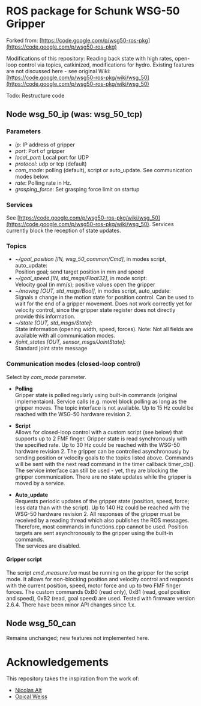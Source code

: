 # ROS package for Schunk WSG-50 Gripper
Forked from: [https://code.google.com/p/wsg50-ros-pkg](https://code.google.com/p/wsg50-ros-pkg)

Modifications of this repository:
Reading back state with high rates, open-loop control via topics, catkinized, modifications for hydro.
Existing features are not discussed here - see original Wiki: [https://code.google.com/p/wsg50-ros-pkg/wiki/wsg_50](https://code.google.com/p/wsg50-ros-pkg/wiki/wsg_50)

Todo: Restructure code


## Node wsg\_50\_ip (was: wsg\_50_tcp)

### Parameters
* *ip*: IP address of gripper
* *port*: Port of gripper
* *local_port*: Local port for UDP
* *protocol*: udp or tcp (default)
* *com_mode*: polling (default), script or auto_update. See communication modes below.
* *rate*: Polling rate in Hz.
* *grasping_force*: Set grasping force limit on startup


### Services
See [https://code.google.com/p/wsg50-ros-pkg/wiki/wsg_50](https://code.google.com/p/wsg50-ros-pkg/wiki/wsg_50). Services currently block the reception of state updates.

### Topics
* *~/goal\_position [IN, wsg_50_common/Cmd]*, in modes script, auto_update:<br/>
Position goal; send target position in mm and speed
* *~/goal\_speed [IN, std_msgs/Float32]*, in mode script:<br/>
Velocity goal (in mm/s); positive values open the gripper
* *~/moving [OUT, std_msgs/Bool]*, in modes script, auto_update:<br/>
Signals a change in the motion state for position control. Can be used to wait for the end of a gripper movement. Does not work correctly yet for velocity control, since the gripper state register does not directly provide this information.
* *~/state [OUT, std_msgs/State]:*<br/>
State information (opening width, speed, forces). Note: Not all fields are available with all communication modes.
* */joint_states [OUT, sensor_msgs/JointState]:*<br/>
Standard joint state message


### Communication modes (closed-loop control)
Select by *com_mode* parameter.

* **Polling**<br />
Gripper state is polled regularly using built-in commands (original implementaion). Service calls (e.g. move) block polling as long as the gripper moves. The topic interface is not available. Up to 15 Hz could be reached with the WSG-50 hardware revision 2.

* **Script**<br />
Allows for closed-loop control with a custom script (see below) that supports up to 2 FMF finger. Gripper state is read synchronously with the specified rate. Up to 30 Hz could be reached with the WSG-50 hardware revision 2. The gripper can be controlled asynchronously by sending position or velocity goals to the topics listed above. Commands will be sent with the next read command in the timer callback timer_cb().<br />
The service interface can still be used - yet, they are blocking the gripper communication. There are no state updates while the gripper is moved by a service. 

* **Auto_update**<br>
Requests periodic updates of the gripper state (position, speed, force; less data than with the script). Up to 140 Hz could be reached with the WSG-50 hardware revision 2. All responses of the gripper must be received by a reading thread which also publishes the ROS messages. Therefore, most commands in functions.cpp cannot be used. Position targets are sent asynchronously to the gripper using the built-in commands.<br />
The services are disabled.

#### Gripper script
The script *cmd_measure.lua* must be running on the gripper for the script mode. It allows for non-blocking position and velocity control and responds with the current position, speed, motor force and up to two FMF finger forces. The custom commands 0xB0 (read only), 0xB1 (read, goal position and speed), 0xB2 (read, goal speed) are used. Tested with firmware version 2.6.4. There have been minor API changes since 1.x.


## Node wsg\_50_can

Remains unchanged; new features not implemented here. 

# Acknowledgements
This repository takes the inspiration from the work of:
* [Nicolas Alt](https://github.com/nalt/wsg50-ros-pkg)
* [Opical Weiss](https://gitlab.cs.washington.edu/optical_weiss/wsg50-ros-pkg)